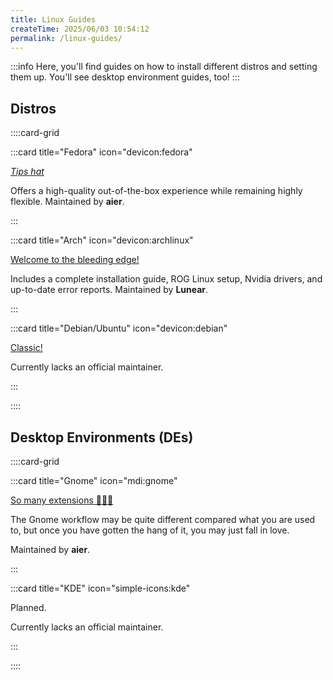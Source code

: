 ```yaml
---
title: Linux Guides
createTime: 2025/06/03 10:54:12
permalink: /linux-guides/
---
```


:::info Here, you'll find guides on how to install different distros and setting them up. You'll see desktop environment guides, too!
:::

## **Distros**

::::card-grid

:::card title="Fedora" icon="devicon:fedora"

[_Tips hat_](./fedora.md)

Offers a high-quality out-of-the-box experience while remaining highly flexible. Maintained by **aier**.

:::

:::card title="Arch" icon="devicon:archlinux"

[Welcome to the bleeding edge!](./arch.md)

Includes a complete installation guide, ROG Linux setup, Nvidia drivers, and up-to-date error reports. Maintained by **Lunear**.

:::

:::card title="Debian/Ubuntu" icon="devicon:debian"

[Classic!](./debian-ubuntu.md)

Currently lacks an official maintainer.

:::

::::

## **Desktop Environments (DEs)**

::::card-grid

:::card title="Gnome" icon="mdi:gnome"

[So many extensions 🤩🤩🤩](./gnome.md)

The Gnome workflow may be quite different compared what you are used to, but once you have gotten the hang of it, you may just fall in love.

Maintained by **aier**.

:::

:::card title="KDE" icon="simple-icons:kde"

Planned.

Currently lacks an official maintainer.

:::

::::
